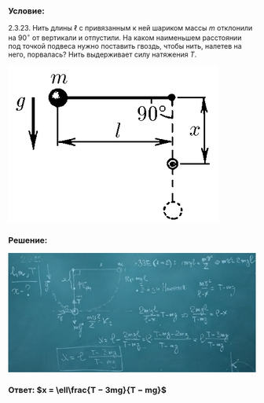 ###  Условие:

$2.3.23.$ Нить длины $\ell$ с привязанным к ней шариком массы $m$ отклонили на $90^{\circ}$ от вертикали и отпустили. На каком наименьшем расстоянии под точкой подвеса нужно поставить гвоздь, чтобы нить, налетев на него, порвалась? Нить выдерживает силу натяжения $T$.

![К задаче $2.3.23$|428x320, 40%](../../img/2.3.23/2.3.23.png)

###  Решение:

![|1078x521, 67%](../../img/2.3.23/sol.png)

###  Ответ: $x = \ell\frac{T − 3mg}{T − mg}$
